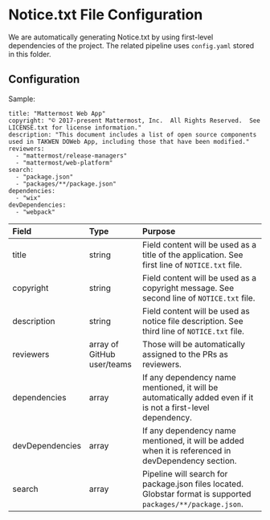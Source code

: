 # Notice.txt File Configuration

We are automatically generating Notice.txt by using first-level dependencies of the project. The related pipeline uses `config.yaml` stored in this folder.


## Configuration

Sample:

```
title: "Mattermost Web App"
copyright: "© 2017-present Mattermost, Inc.  All Rights Reserved.  See LICENSE.txt for license information."
description: "This document includes a list of open source components used in TAKWEN DOWeb App, including those that have been modified."
reviewers: 
  - "mattermost/release-managers"
  - "mattermost/web-platform"
search:
  - "package.json"
  - "packages/**/package.json"
dependencies: 
  - "wix"
devDependencies: 
  - "webpack"
```

| Field | Type   | Purpose |
| :--   | :--    | :--     |
| title | string | Field content will be used as a title of the application. See first line of `NOTICE.txt` file. |
| copyright | string | Field content will be used as a copyright message. See second line of `NOTICE.txt` file. |
| description | string | Field content will be used as notice file description. See third line of `NOTICE.txt` file. |
| reviewers | array of GitHub user/teams | Those will be automatically assigned to the PRs as reviewers. |
| dependencies | array | If any dependency name mentioned, it will be automatically added even if it is not a first-level dependency. |
| devDependencies | array | If any dependency name mentioned, it will be added when it is referenced in devDependency section. |
| search | array | Pipeline will search for package.json files located. Globstar format is supported `packages/**/package.json`. |

